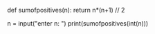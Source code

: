 def sumofpositives(n):
    return n*(n+1) // 2

n = input("enter n: ")
print(sumofpositives(int(n)))
